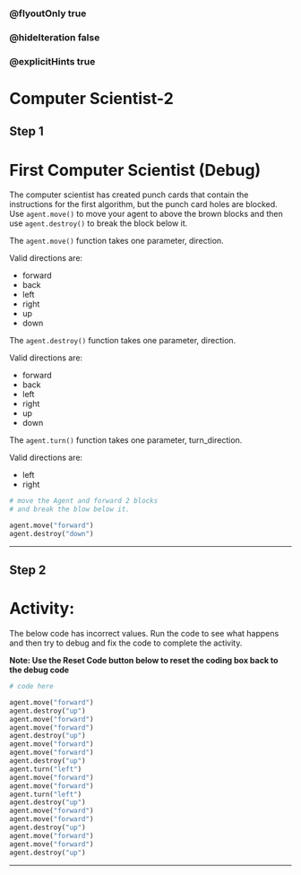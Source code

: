 ### @flyoutOnly true
### @hideIteration false
### @explicitHints true

# Computer Scientist-2

## Step 1
# First Computer Scientist (Debug)

The computer scientist has created punch cards that contain the instructions for the first algorithm, but the punch card holes are blocked. Use `agent.move()` to move your agent to above the brown blocks and then use `agent.destroy()` to break the block below it.

The `agent.move()` function takes one parameter, direction.

Valid directions are: 
- forward
- back
- left
- right
- up
- down

The `agent.destroy()` function takes one parameter, direction.

Valid directions are: 
- forward
- back
- left
- right
- up
- down

The `agent.turn()` function takes one parameter, turn_direction.

Valid directions are: 
- left
- right

```python
# move the Agent and forward 2 blocks
# and break the blow below it.

agent.move("forward")
agent.destroy("down")
```

---

## Step 2
# Activity:

The below code has incorrect values. Run the code to see what happens and then try to debug and fix the code to complete the activity.

**Note: Use the Reset Code button below to reset the coding box back to the debug code**

```python
# code here

agent.move("forward")
agent.destroy("up")
agent.move("forward")
agent.move("forward")
agent.destroy("up")
agent.move("forward")
agent.move("forward")
agent.destroy("up")
agent.turn("left")
agent.move("forward")
agent.move("forward")
agent.turn("left")
agent.destroy("up")
agent.move("forward")
agent.move("forward")
agent.destroy("up")
agent.move("forward")
agent.move("forward")
agent.destroy("up")
```

---

